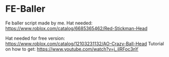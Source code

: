 # FE-Baller
Fe baller script made by me.
Hat needed: https://www.roblox.com/catalog/6685365462/Red-Stickman-Head

Hat needed for free version: https://www.roblox.com/catalog/12103231132/AO-Crazy-Ball-Head
Tutorial on how to get: https://www.youtube.com/watch?v=j_jIRFoc3nY
